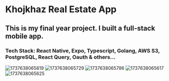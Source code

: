 <h1>Khojkhaz Real Estate App</h1>

<h2>This is my final year project. I built a full-stack mobile app.</h2>

<h3>Tech Stack: React Native, Expo, Typescript, Golang, AWS S3, PostgreSQL, React Query, Oauth & others...</h3>

![1737638065819](https://github.com/user-attachments/assets/64ea4411-9f73-45a9-b4ef-291c46f0a4ec)
![1737638065729](https://github.com/user-attachments/assets/f78422d1-591d-493b-ac07-3d91f482d10a)
![1737638065786](https://github.com/user-attachments/assets/c03ea6a7-ca99-4a57-a11d-e1fd65932a5a)
![1737638065617](https://github.com/user-attachments/assets/b73b5dd2-3cd2-493f-8424-f84819e9187b)
![1737638065625](https://github.com/user-attachments/assets/b3057a09-b908-4aa9-ad04-a34aa306486f)
